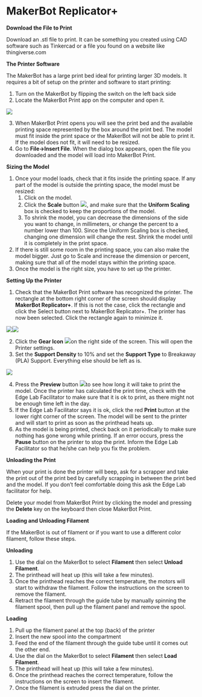 # MakerBot Replicator+

**Download the File to Print**

Download an .stl file to print. It can be something you created using CAD software such as Tinkercad or a file you found on a website like thingiverse.com

**The Printer Software**

The MakerBot has a large print bed ideal for printing larger 3D models. It requires a bit of setup on the printer and software to start printing:

1. Turn on the MakerBot by flipping the switch on the left back side
2. Locate the MakerBot Print app on the computer and open it.

![](https://lh7-us.googleusercontent.com/fxncYcqMuYoTPLHsWR6U8U3Cl5HIH0nJ2TMqpnS4ZVg2k9iZuwu68ZyVkyLfzYcOoJ43WgyKjhUVa\_x9M2V6MrWPoswfnKydIMAdHLftmUMWXYmWOkw0Ces1dy5sTUlcV1LyvJLsimOjPwhHzNTV1g)

3. When MakerBot Print opens you will see the print bed and the available printing space represented by the box around the print bed. The model must fit inside the print space or the MakerBot will not be able to print it. If the model does not fit, it will need to be resized.
4. Go to **File->Insert File**. When the dialog box appears, open the file you downloaded and the model will load into MakerBot Print.

**Sizing the Model**

1. Once your model loads, check that it fits inside the printing space. If any part of the model is outside the printing space, the model must be resized:
   1. Click on the model.
   2. Click the **Scale** button ![](https://lh7-us.googleusercontent.com/rlApOcTMJ6osHiVsdwyWb3NMtiJVG4QpcMQVQLU1hpIxFcrsxA7WV5qMURYNfXskKo9Q4z4ugK3iWSK6xFB71WOrza3WYXqhdPRBGVmaV39kCKFAH1USBgXbmiOviJLtdFFJqcH4Db09EWy2-d4WqQ), and make sure that the **Uniform Scaling** box is checked to keep the proportions of the model.
   3. To shrink the model, you can decrease the dimensions of the side you want to change, in millimeters, or change the percent to a number lower than 100. Since the Uniform Scaling box is checked, changing one dimension will change the rest. Shrink the model until it is completely in the print space.
2. If there is still some room in the printing space, you can also make the model bigger. Just go to Scale and increase the dimension or percent, making sure that all of the model stays within the printing space.
3. Once the model is the right size, you have to set up the printer.

**Setting Up the Printer**

1. Check that the MakerBot Print software has recognized the printer. The rectangle at the bottom right corner of the screen should display **MakerBot Replicator+**. If this is not the case, click the rectangle and click the Select button next to MakerBot Replicator+. The printer has now been selected. Click the rectangle again to minimize it.

![](https://lh7-us.googleusercontent.com/D2pYRTPyi8\_tjLBJLFItg6djAuxNJZqBkaaREDQx5yUd1czgwUf55oAsEzuNS9atPJ5cpuXjXqVsiyzmHpS4th2VGGKCsS4Tkf-Bs4G6lSFct6fMykriDs94bXKqV7R-vTPPxGhmdtoaruCtuXgy0g)![](https://lh7-us.googleusercontent.com/sNSqYGZyN7K\_ZxY5\_roosd\_z7K4RJyH8GHV08QeF4Mf9sx5CRXNiclTLaMr9nlBNw\_Rdep6U7V02pY7OQwor\_ywMx-eGvvL472qFJzYL6rZ20LhWNeax3TjWuNE8UBI5VwH7FitkcZNgjGPAyq\_V7A)

2. Click the **Gear Icon** ![](https://lh7-us.googleusercontent.com/wfsV3u4Zfhpw7c9nUtCpsP1MzFeraPhNGSAYZO\_MHpI-4WLteXyEeQ9RiMLRtZ5MrWWkTLpFG0WuZPLZ9dC4nM77e23--zNGd9NTNHfZNYqLuaGeUC6NgZKJo-YsyXpGMmnwNs7xy1SSyaYMNQ1UcQ)on the right side of the screen. This will open the Printer settings.
3. Set the **Support Density** to 10% and set the **Support Type** to Breakaway (PLA) Support. Everything else should be left as is.

![](https://lh7-us.googleusercontent.com/WICh4LQKIjcvgNCATEaAYODufMVLKMvUv4le7jrwHBTGwqoAb8tATCDTmXwbDROMu6vNOPCi4Z9\_ukgLw4LGzdBefKPTL\_J\_T7ZS0sgwc-DUsLgaEQso9liWfDyHKrJJdfCPz6qbbm4rNJJu\_hOm4Q)

4. Press the **Preview** button ![](https://lh7-us.googleusercontent.com/XUr4tH1OA5qurl\_VMuFq-OvkGyQYcrzpkh7Sagorus8IflYOpXpARDQgoX6xPhRChMOh-R74zxk1iRmSZK23InvxK631MEYJtuGSWFa\_UZDghmdQJU23frpLNqsxNwp9bQGfRqmg07EBIZLAJVnEqg)to see how long it will take to print the model. Once the printer has calculated the print time, check with the Edge Lab Facilitator to make sure that it is ok to print, as there might not be enough time left in the day.
5. If the Edge Lab Facilitator says it is ok, click the red **Print** button at the lower right corner of the screen. The model will be sent to the printer and will start to print as soon as the printhead heats up.
6. As the model is being printed, check back on it periodically to make sure nothing has gone wrong while printing. If an error occurs, press the **Pause** button on the printer to stop the print. Inform the Edge Lab Facilitator so that he/she can help you fix the problem.&#x20;

**Unloading the Print**

When your print is done the printer will beep, ask for a scrapper and take the print out of the print bed by carefully scrapping in between the print bed and the model. If you don’t feel comfortable doing this ask the Edge Lab facilitator for help.

Delete your model from MakerBot Print by clicking the model and pressing the **Delete** key on the keyboard then close MakerBot Print.

**Loading and Unloading Filament**

If the MakerBot is out of filament or if you want to use a different color filament, follow these steps.

**Unloading**

1. Use the dial on the MakerBot to select **Filament** then select **Unload Filament**.
2. The printhead will heat up (this will take a few minutes).
3. Once the printhead reaches the correct temperature, the motors will start to withdraw the filament. Follow the instructions on the screen to remove the filament.
4. Retract the filament through the guide tube by manually spinning the filament spool, then pull up the filament panel and remove the spool.

**Loading**

1. Pull up the filament panel at the top (back) of the printer
2. Insert the new spool into the compartment
3. Feed the end of the filament through the guide tube until it comes out the other end.
4. Use the dial on the MakerBot to select **Filament** then select **Load Filament**.
5. The printhead will heat up (this will take a few minutes).
6. Once the printhead reaches the correct temperature, follow the instructions on the screen to insert the filament.
7. Once the filament is extruded press the dial on the printer.
